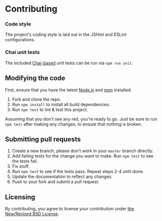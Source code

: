 # Contributing

### Code style
The project's coding style is laid out in the JSHint and ESLint configurations.

### Chai unit tests
The included [Chai-based](https://github.com/chaijs/chai) unit tests can be run via `npm run unit`.

## Modifying the code
First, ensure that you have the latest [Node.js](https://nodejs.org/) and [npm](https://npmjs.org/) installed.

1. Fork and clone the repo.
2. Run `npm install` to install all build dependencies.
3. Run `npm test` to lint & test this project.

Assuming that you don't see any red, you're ready to go. Just be sure to run `npm test` after making any changes, to ensure that nothing is broken.

## Submitting pull requests

1. Create a new branch, please don't work in your `master` branch directly.
2. Add failing tests for the change you want to make. Run `npm test` to see the tests fail.
3. Fix stuff.
4. Run `npm test` to see if the tests pass. Repeat steps 2-4 until done.
5. Update the documentation to reflect any changes.
6. Push to your fork and submit a pull request.

## Licensing
By contributing, you agree to license your contribution under [the New/Revised BSD License](https://github.com/cvrebert/css-mq-parser/blob/master/LICENSE.txt).
